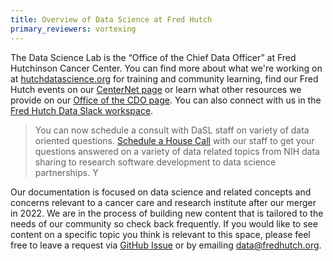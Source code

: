 ```yaml
---
title: Overview of Data Science at Fred Hutch
primary_reviewers: vortexing
---
```


The Data Science Lab is the “Office of the Chief Data Officer” at Fred Hutchinson Cancer Center. You can find more about what we're working on at [hutchdatascience.org](https://hutchdatascience.org/) for training and community learning, find our Fred Hutch events on our [CenterNet page](https://centernet.fredhutch.org/u/data-science-lab.html) or learn what other resources we provide on our [Office of the CDO page](https://ocdo.fredhutch.org/).  You can also connect with us in the [Fred Hutch Data Slack workspace](https://hutchdatascience.org/joinslack/). 

> You can now schedule a consult with DaSL staff on variety of data oriented questions. [Schedule a House Call](https://hutchdatascience.org/datahousecalls/) with our staff to get your questions answered on a variety of data related topics from NIH data sharing to research software development to data science partnerships.  Y


Our documentation is focused on data science and related concepts and concerns relevant to a cancer care and research institute after our merger in 2022.  We are in the process of building new content that is tailored to the needs of our community so check back frequently.  If you would like to see content on a specific topic you think is relevant to this space, please feel free to leave a request via [GitHub Issue](https://github.com/FredHutch/wiki/issues) or by emailing [data@fredhutch.org](mailto:data@fredhutch.org).  




